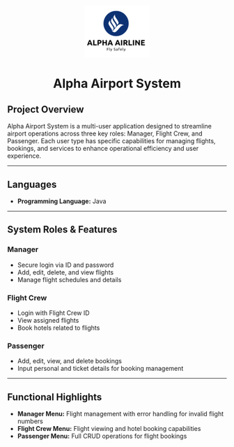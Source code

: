 <div align="center">

  <img src="ALPHA%20logo.png" alt="ALPHA Logo" width="150" />

  <h1>Alpha Airport System</h1>

</div>

## Project Overview  
Alpha Airport System is a multi-user application designed to streamline airport operations across three key roles: Manager, Flight Crew, and Passenger. Each user type has specific capabilities for managing flights, bookings, and services to enhance operational efficiency and user experience.

---

## Languages 

- **Programming Language:** Java
  
---

## System Roles & Features

### Manager  
- Secure login via ID and password  
- Add, edit, delete, and view flights  
- Manage flight schedules and details  

### Flight Crew  
- Login with Flight Crew ID  
- View assigned flights  
- Book hotels related to flights  

### Passenger  
- Add, edit, view, and delete bookings  
- Input personal and ticket details for booking management  

---

## Functional Highlights

- **Manager Menu:** Flight management with error handling for invalid flight numbers  
- **Flight Crew Menu:** Flight viewing and hotel booking capabilities  
- **Passenger Menu:** Full CRUD operations for flight bookings  



